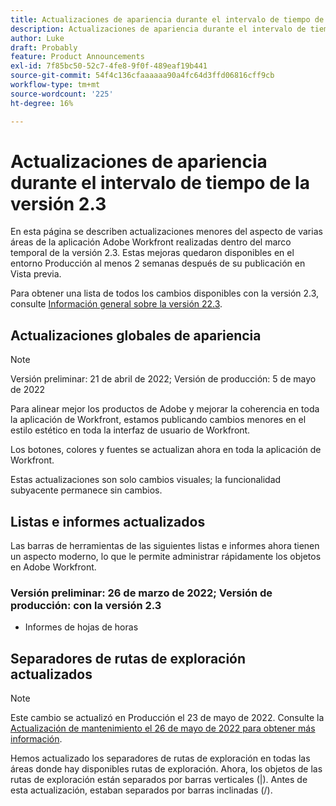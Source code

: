 ```yaml
---
title: Actualizaciones de apariencia durante el intervalo de tiempo de la versión 2.3
description: Actualizaciones de apariencia durante el intervalo de tiempo de la versión 2.3
author: Luke
draft: Probably
feature: Product Announcements
exl-id: 7f85bc50-52c7-4fe8-9f0f-489eaf19b441
source-git-commit: 54f4c136cfaaaaaa90a4fc64d3ffd06816cff9cb
workflow-type: tm+mt
source-wordcount: '225'
ht-degree: 16%

---
```


# Actualizaciones de apariencia durante el intervalo de tiempo de la versión 2.3

En esta página se describen actualizaciones menores del aspecto de varias áreas de la aplicación Adobe Workfront realizadas dentro del marco temporal de la versión 2.3. Estas mejoras quedaron disponibles en el entorno Producción al menos 2 semanas después de su publicación en Vista previa.

Para obtener una lista de todos los cambios disponibles con la versión 2.3, consulte [Información general sobre la versión 22.3](../../../product-announcements/product-releases/22.3-release-activity/22-3-release-overview.md).

## Actualizaciones globales de apariencia

>[!NOTE]
>
>Versión preliminar: 21 de abril de 2022; Versión de producción: 5 de mayo de 2022

Para alinear mejor los productos de Adobe y mejorar la coherencia en toda la aplicación de Workfront, estamos publicando cambios menores en el estilo estético en toda la interfaz de usuario de Workfront.

Los botones, colores y fuentes se actualizan ahora en toda la aplicación de Workfront.

Estas actualizaciones son solo cambios visuales; la funcionalidad subyacente permanece sin cambios.

## Listas e informes actualizados

Las barras de herramientas de las siguientes listas e informes ahora tienen un aspecto moderno, lo que le permite administrar rápidamente los objetos en Adobe Workfront.

### Versión preliminar: 26 de marzo de 2022; Versión de producción: con la versión 2.3

* Informes de hojas de horas

## Separadores de rutas de exploración actualizados

>[!NOTE]
>
>Este cambio se actualizó en Producción el 23 de mayo de 2022. Consulte la [Actualización de mantenimiento el 26 de mayo de 2022 para obtener más información](https://one.workfront.com/s/article/Maintenance-Update-on-May-26-2022).

Hemos actualizado los separadores de rutas de exploración en todas las áreas donde hay disponibles rutas de exploración. Ahora, los objetos de las rutas de exploración están separados por barras verticales (|). Antes de esta actualización, estaban separados por barras inclinadas (/).
